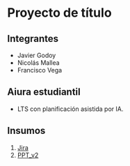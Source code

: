# Proyecto de título
## Integrantes
- Javier Godoy
- Nicolás Mallea
- Francisco Vega

## Aiura estudiantil
- LTS con planificación asistida por IA.

## Insumos
1. [Jira](https://duocuc-team-v2lmloev.atlassian.net/jira/software/projects/AES/boards/1/timeline)
2. [PPT_v2](https://www.canva.com/design/DAGT96V692E/ovSwLmI72CZ8F-cEXt-abw/edit?utm_content=DAGT96V692E&utm_campaign=designshare&utm_medium=link2&utm_source=sharebutton)
